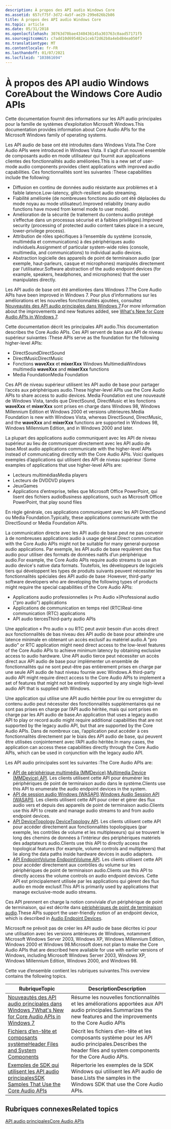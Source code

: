 ```yaml
---
description: À propos des API audio Windows Core
ms.assetid: 657cf75f-3d72-4a5f-ae29-299e826b2b86
title: À propos des API audio Windows Core
ms.topic: article
ms.date: 05/31/2018
ms.openlocfilehash: 30763d70bae4340436145a303763c0aad57171f5
ms.sourcegitcommit: c7add10d695482e1ceb72d62b8a4ebd84ea050f7
ms.translationtype: MT
ms.contentlocale: fr-FR
ms.lasthandoff: 01/07/2021
ms.locfileid: "103861694"
---
```

# <a name="about-the-windows-core-audio-apis"></a><span data-ttu-id="6f100-103">À propos des API audio Windows Core</span><span class="sxs-lookup"><span data-stu-id="6f100-103">About the Windows Core Audio APIs</span></span>

<span data-ttu-id="6f100-104">Cette documentation fournit des informations sur les API audio principales pour la famille de systèmes d’exploitation Microsoft Windows.</span><span class="sxs-lookup"><span data-stu-id="6f100-104">This documentation provides information about Core Audio APIs for the Microsoft Windows family of operating systems.</span></span>

<span data-ttu-id="6f100-105">Les API audio de base ont été introduites dans Windows Vista.</span><span class="sxs-lookup"><span data-stu-id="6f100-105">The Core Audio APIs were introduced in Windows Vista.</span></span> <span data-ttu-id="6f100-106">Il s’agit d’un nouvel ensemble de composants audio en mode utilisateur qui fournit aux applications clientes des fonctionnalités audio améliorées.</span><span class="sxs-lookup"><span data-stu-id="6f100-106">This is a new set of user-mode audio components provides client applications with improved audio capabilities.</span></span> <span data-ttu-id="6f100-107">Ces fonctionnalités sont les suivantes :</span><span class="sxs-lookup"><span data-stu-id="6f100-107">These capabilities include the following:</span></span>

-   <span data-ttu-id="6f100-108">Diffusion en continu de données audio résistante aux problèmes et à faible latence.</span><span class="sxs-lookup"><span data-stu-id="6f100-108">Low-latency, glitch-resilient audio streaming.</span></span>
-   <span data-ttu-id="6f100-109">Fiabilité améliorée (de nombreuses fonctions audio ont été déplacées du mode noyau au mode utilisateur).</span><span class="sxs-lookup"><span data-stu-id="6f100-109">Improved reliability (many audio functions have moved from kernel mode to user mode).</span></span>
-   <span data-ttu-id="6f100-110">Amélioration de la sécurité (le traitement du contenu audio protégé s’effectue dans un processus sécurisé et à faibles privilèges).</span><span class="sxs-lookup"><span data-stu-id="6f100-110">Improved security (processing of protected audio content takes place in a secure, lower-privilege process).</span></span>
-   <span data-ttu-id="6f100-111">Attribution de rôles spécifiques à l’ensemble du système (console, multimédia et communications) à des périphériques audio individuels.</span><span class="sxs-lookup"><span data-stu-id="6f100-111">Assignment of particular system-wide roles (console, multimedia, and communications) to individual audio devices.</span></span>
-   <span data-ttu-id="6f100-112">Abstraction logicielle des appareils de point de terminaison audio (par exemple, haut-parleurs, casque et microphones) manipulés directement par l’utilisateur.</span><span class="sxs-lookup"><span data-stu-id="6f100-112">Software abstraction of the audio endpoint devices (for example, speakers, headphones, and microphones) that the user manipulates directly.</span></span>

<span data-ttu-id="6f100-113">Les API audio de base ont été améliorées dans Windows 7.</span><span class="sxs-lookup"><span data-stu-id="6f100-113">The Core Audio APIs have been improved in Windows 7.</span></span> <span data-ttu-id="6f100-114">Pour plus d’informations sur les améliorations et les nouvelles fonctionnalités ajoutées, consultez [Nouveautés des API audio principales dans Windows 7](what-s-new-for-core-audio-apis-in-windows-7.md).</span><span class="sxs-lookup"><span data-stu-id="6f100-114">For more information about the improvements and new features added, see [What's New for Core Audio APIs in Windows 7](what-s-new-for-core-audio-apis-in-windows-7.md).</span></span>

<span data-ttu-id="6f100-115">Cette documentation décrit les principales API audio.</span><span class="sxs-lookup"><span data-stu-id="6f100-115">This documentation describes the Core Audio APIs.</span></span> <span data-ttu-id="6f100-116">Ces API servent de base aux API de niveau supérieur suivantes :</span><span class="sxs-lookup"><span data-stu-id="6f100-116">These APIs serve as the foundation for the following higher-level APIs:</span></span>

-   <span data-ttu-id="6f100-117">DirectSound</span><span class="sxs-lookup"><span data-stu-id="6f100-117">DirectSound</span></span>
-   <span data-ttu-id="6f100-118">DirectMusic</span><span class="sxs-lookup"><span data-stu-id="6f100-118">DirectMusic</span></span>
-   <span data-ttu-id="6f100-119">Fonctions **waveXxx** et **mixerXxx** Windows Multimedia</span><span class="sxs-lookup"><span data-stu-id="6f100-119">Windows multimedia **waveXxx** and **mixerXxx** functions</span></span>
-   <span data-ttu-id="6f100-120">Media Foundation</span><span class="sxs-lookup"><span data-stu-id="6f100-120">Media Foundation</span></span>

<span data-ttu-id="6f100-121">Ces API de niveau supérieur utilisent les API audio de base pour partager l’accès aux périphériques audio.</span><span class="sxs-lookup"><span data-stu-id="6f100-121">These higher-level APIs use the Core Audio APIs to share access to audio devices.</span></span> <span data-ttu-id="6f100-122">Media Foundation est une nouveauté de Windows Vista, tandis que DirectSound, DirectMusic et les fonctions **waveXxx** et **mixerXxx** sont prises en charge dans Windows 98, Windows Millennium Edition et Windows 2000 et versions ultérieures.</span><span class="sxs-lookup"><span data-stu-id="6f100-122">Media Foundation is new with Windows Vista, whereas DirectSound, DirectMusic, and the **waveXxx** and **mixerXxx** functions are supported in Windows 98, Windows Millennium Edition, and in Windows 2000 and later.</span></span>

<span data-ttu-id="6f100-123">La plupart des applications audio communiquent avec les API de niveau supérieur au lieu de communiquer directement avec les API audio de base.</span><span class="sxs-lookup"><span data-stu-id="6f100-123">Most audio applications communicate with the higher-level APIs instead of communicating directly with the Core Audio APIs.</span></span> <span data-ttu-id="6f100-124">Voici quelques exemples d’applications qui utilisent des API de niveau supérieur :</span><span class="sxs-lookup"><span data-stu-id="6f100-124">Some examples of applications that use higher-level APIs are:</span></span>

-   <span data-ttu-id="6f100-125">Lecteurs multimédias</span><span class="sxs-lookup"><span data-stu-id="6f100-125">Media players</span></span>
-   <span data-ttu-id="6f100-126">Lecteurs de DVD</span><span class="sxs-lookup"><span data-stu-id="6f100-126">DVD players</span></span>
-   <span data-ttu-id="6f100-127">Jeux</span><span class="sxs-lookup"><span data-stu-id="6f100-127">Games</span></span>
-   <span data-ttu-id="6f100-128">Applications d’entreprise, telles que Microsoft Office PowerPoint, qui lisent des fichiers audio</span><span class="sxs-lookup"><span data-stu-id="6f100-128">Business applications, such as Microsoft Office PowerPoint, that play sound files</span></span>

<span data-ttu-id="6f100-129">En règle générale, ces applications communiquent avec les API DirectSound ou Media Foundation.</span><span class="sxs-lookup"><span data-stu-id="6f100-129">Typically, these applications communicate with the DirectSound or Media Foundation APIs.</span></span>

<span data-ttu-id="6f100-130">La communication directe avec les API audio de base peut ne pas convenir à de nombreuses applications audio à usage général.</span><span class="sxs-lookup"><span data-stu-id="6f100-130">Direct communication with the Core Audio APIs might not be suitable for many general-purpose audio applications.</span></span> <span data-ttu-id="6f100-131">Par exemple, les API audio de base requièrent des flux audio pour utiliser des formats de données natifs d’un périphérique audio.</span><span class="sxs-lookup"><span data-stu-id="6f100-131">For example, the Core Audio APIs require audio streams to use an audio device's native data formats.</span></span> <span data-ttu-id="6f100-132">Toutefois, les développeurs de logiciels tiers qui développent les types de produits suivants peuvent nécessiter les fonctionnalités spéciales des API audio de base :</span><span class="sxs-lookup"><span data-stu-id="6f100-132">However, third-party software developers who are developing the following types of products might require the special capabilities of the Core Audio APIs:</span></span>

-   <span data-ttu-id="6f100-133">Applications audio professionnelles (« Pro Audio »)</span><span class="sxs-lookup"><span data-stu-id="6f100-133">Professional audio ("pro audio") applications</span></span>
-   <span data-ttu-id="6f100-134">Applications de communication en temps réel (RTC)</span><span class="sxs-lookup"><span data-stu-id="6f100-134">Real-time communication (RTC) applications</span></span>
-   <span data-ttu-id="6f100-135">API audio tierces</span><span class="sxs-lookup"><span data-stu-id="6f100-135">Third-party audio APIs</span></span>

<span data-ttu-id="6f100-136">Une application « Pro audio » ou RTC peut avoir besoin d’un accès direct aux fonctionnalités de bas niveau des API audio de base pour atteindre une latence minimale en obtenant un accès exclusif au matériel audio.</span><span class="sxs-lookup"><span data-stu-id="6f100-136">A "pro audio" or RTC application might need direct access to the low-level features of the Core Audio APIs to achieve minimum latency by obtaining exclusive access to audio hardware.</span></span> <span data-ttu-id="6f100-137">Une API audio tierce peut nécessiter un accès direct aux API audio de base pour implémenter un ensemble de fonctionnalités qui ne sont peut-être pas entièrement prises en charge par une seule API audio de haut niveau fournie avec Windows.</span><span class="sxs-lookup"><span data-stu-id="6f100-137">A third-party audio API might require direct access to the Core Audio APIs to implement a set of features that might not be entirely supported by any single high-level audio API that is supplied with Windows.</span></span>

<span data-ttu-id="6f100-138">Une application qui utilise une API audio héritée pour lire ou enregistrer du contenu audio peut nécessiter des fonctionnalités supplémentaires qui ne sont pas prises en charge par l’API audio héritée, mais qui sont prises en charge par les API audio de base.</span><span class="sxs-lookup"><span data-stu-id="6f100-138">An application that uses a legacy audio API to play or record audio might require additional capabilities that are not supported by the legacy audio API, but that are supported by the Core Audio APIs.</span></span> <span data-ttu-id="6f100-139">Dans de nombreux cas, l’application peut accéder à ces fonctionnalités directement par le biais des API audio de base, qui peuvent être utilisées conjointement avec l’API audio héritée.</span><span class="sxs-lookup"><span data-stu-id="6f100-139">In many cases, the application can access these capabilities directly through the Core Audio APIs, which can be used in conjunction with the legacy audio API.</span></span>

<span data-ttu-id="6f100-140">Les API audio principales sont les suivantes :</span><span class="sxs-lookup"><span data-stu-id="6f100-140">The Core Audio APIs are:</span></span>

-   <span data-ttu-id="6f100-141">[API de périphérique multimédia (MMDevice)](mmdevice-api.md).</span><span class="sxs-lookup"><span data-stu-id="6f100-141">[Multimedia Device (MMDevice) API](mmdevice-api.md).</span></span> <span data-ttu-id="6f100-142">Les clients utilisent cette API pour énumérer les périphériques de point de terminaison audio dans le système.</span><span class="sxs-lookup"><span data-stu-id="6f100-142">Clients use this API to enumerate the audio endpoint devices in the system.</span></span>
-   <span data-ttu-id="6f100-143">[API de session audio Windows (WASAPI)](wasapi.md).</span><span class="sxs-lookup"><span data-stu-id="6f100-143">[Windows Audio Session API (WASAPI)](wasapi.md).</span></span> <span data-ttu-id="6f100-144">Les clients utilisent cette API pour créer et gérer des flux audio vers et depuis des appareils de point de terminaison audio.</span><span class="sxs-lookup"><span data-stu-id="6f100-144">Clients use this API to create and manage audio streams to and from audio endpoint devices.</span></span>
-   <span data-ttu-id="6f100-145">[API DeviceTopology](devicetopology-api.md).</span><span class="sxs-lookup"><span data-stu-id="6f100-145">[DeviceTopology API](devicetopology-api.md).</span></span> <span data-ttu-id="6f100-146">Les clients utilisent cette API pour accéder directement aux fonctionnalités topologiques (par exemple, les contrôles de volume et les multiplexeurs) qui se trouvent le long des chemins de données à l’intérieur des périphériques matériels des adaptateurs audio.</span><span class="sxs-lookup"><span data-stu-id="6f100-146">Clients use this API to directly access the topological features (for example, volume controls and multiplexers) that lie along the data paths inside hardware devices in audio adapters.</span></span>
-   <span data-ttu-id="6f100-147">[API EndpointVolume](endpointvolume-api.md).</span><span class="sxs-lookup"><span data-stu-id="6f100-147">[EndpointVolume API](endpointvolume-api.md).</span></span> <span data-ttu-id="6f100-148">Les clients utilisent cette API pour accéder directement aux contrôles du volume sur les périphériques de point de terminaison audio.</span><span class="sxs-lookup"><span data-stu-id="6f100-148">Clients use this API to directly access the volume controls on audio endpoint devices.</span></span> <span data-ttu-id="6f100-149">Cette API est principalement utilisée par les applications qui gèrent des flux audio en mode exclusif.</span><span class="sxs-lookup"><span data-stu-id="6f100-149">This API is primarily used by applications that manage exclusive-mode audio streams.</span></span>

<span data-ttu-id="6f100-150">Ces API prennent en charge la notion conviviale d’un périphérique de point de terminaison, qui est décrite dans [périphériques de point de terminaison audio](audio-endpoint-devices.md).</span><span class="sxs-lookup"><span data-stu-id="6f100-150">These APIs support the user-friendly notion of an endpoint device, which is described in [Audio Endpoint Devices](audio-endpoint-devices.md).</span></span>

<span data-ttu-id="6f100-151">Microsoft ne prévoit pas de créer les API audio de base décrites ici pour une utilisation avec les versions antérieures de Windows, notamment Microsoft Windows Server 2003, Windows XP, Windows Millennium Edition, Windows 2000 et Windows 98.</span><span class="sxs-lookup"><span data-stu-id="6f100-151">Microsoft does not plan to make the Core Audio APIs that are described here available for use with earlier versions of Windows, including Microsoft Windows Server 2003, Windows XP, Windows Millennium Edition, Windows 2000, and Windows 98.</span></span>

<span data-ttu-id="6f100-152">Cette vue d’ensemble contient les rubriques suivantes.</span><span class="sxs-lookup"><span data-stu-id="6f100-152">This overview contains the following topics.</span></span>



| <span data-ttu-id="6f100-153">**Rubrique**</span><span class="sxs-lookup"><span data-stu-id="6f100-153">**Topic**</span></span>                                                                                      | <span data-ttu-id="6f100-154">**Description**</span><span class="sxs-lookup"><span data-stu-id="6f100-154">**Description**</span></span>                                                                           |
|------------------------------------------------------------------------------------------------|-------------------------------------------------------------------------------------------|
| [<span data-ttu-id="6f100-155">Nouveautés des API audio principales dans Windows 7</span><span class="sxs-lookup"><span data-stu-id="6f100-155">What's New for Core Audio APIs in Windows 7</span></span>](what-s-new-for-core-audio-apis-in-windows-7.md) | <span data-ttu-id="6f100-156">Résume les nouvelles fonctionnalités et les améliorations apportées aux API audio principales.</span><span class="sxs-lookup"><span data-stu-id="6f100-156">Summarizes the new features and the improvements to the Core Audio APIs</span></span>                   |
| [<span data-ttu-id="6f100-157">Fichiers d’en-tête et composants système</span><span class="sxs-lookup"><span data-stu-id="6f100-157">Header Files and System Components</span></span>](header-files-and-system-components.md)                   | <span data-ttu-id="6f100-158">Décrit les fichiers d’en-tête et les composants système pour les API audio principales.</span><span class="sxs-lookup"><span data-stu-id="6f100-158">Describes the header files and system components for the Core Audio APIs.</span></span>                 |
| [<span data-ttu-id="6f100-159">Exemples de SDK qui utilisent les API audio principales</span><span class="sxs-lookup"><span data-stu-id="6f100-159">SDK Samples That Use the Core Audio APIs</span></span>](sdk-samples-that-use-the-core-audio-apis.md)       | <span data-ttu-id="6f100-160">Répertorie les exemples de la SDK Windows qui utilisent les API audio de base.</span><span class="sxs-lookup"><span data-stu-id="6f100-160">Lists the samples in the Windows SDK that use the Core Audio APIs.</span></span>                        |




 

## <a name="related-topics"></a><span data-ttu-id="6f100-161">Rubriques connexes</span><span class="sxs-lookup"><span data-stu-id="6f100-161">Related topics</span></span>

<dl> <dt>

[<span data-ttu-id="6f100-162">API audio principales</span><span class="sxs-lookup"><span data-stu-id="6f100-162">Core Audio APIs</span></span>](core-audio-apis-in-windows-vista.md)
</dt> </dl>

 

 



